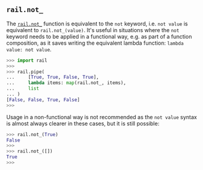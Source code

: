 ## `rail.not_`

The [`rail.not_`](#railnot_) function is equivalent to the `not` keyword, i.e. `not value` is equivalent to `rail.not_(value)`. It's useful in situations where the `not` keyword needs to be applied in a functional way, e.g. as part of a function composition, as it saves writing the equivalent lambda function: `lambda value: not value`.

```python
>>> import rail
>>>
>>> rail.pipe(
...     [True, True, False, True],
...     lambda items: map(rail.not_, items),
...     list
... )
[False, False, True, False]
>>>
```

Usage in a non-functional way is not recommended as the `not value` syntax is almost always clearer in these cases, but it is still possible:

```python
>>> rail.not_(True)
False
>>>
>>> rail.not_([])
True
>>>
```
